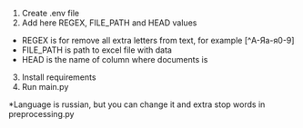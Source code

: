 1. Create .env file
2. Add here REGEX, FILE_PATH and HEAD values
- REGEX is for remove all extra letters from text, for example [^А-Яа-я0-9]
- FILE_PATH is path to excel file with data
- HEAD is the name of column where documents is
3. Install requirements
4. Run main.py

*Language is russian, but you can change it and extra stop words in preprocessing.py